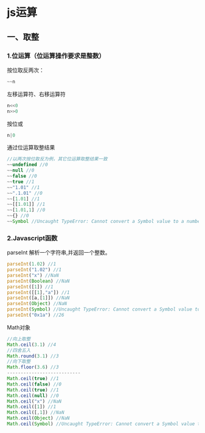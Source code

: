# js运算

## 一、取整
### 1.位运算（位运算操作要求是整数）
按位取反两次：
```JavaScript
~~n
```
左移运算符、右移运算符
```JavaScript
n<<0
n>>0
```
按位或
```JavaScript
n|0
```
通过位运算取整结果
```JavaScript
//以两次按位取反为例，其它位运算取整结果一致
~~undefined //0
~~null //0
~~false //0
~~true //1
~~"1.01" //1
~~".1.01" //0
~~[1.01] //1
~~[[1.01]] //1
~~[1.01,1] //0
~~{} //0
~~Symbol //Uncaught TypeError: Cannot convert a Symbol value to a number
```
### 2.Javascript函数
parseInt
解析一个字符串,并返回一个整数。
```Javascript
parseInt(1.02) //1
parseInt("1.02") //1
parseInt("x") //NaN
parseInt(Boolean) //NaN
parseInt([1]) //1
parseInt([[1],"a"]) //1
parseInt([a,[1]]) //NaN
parseInt(Object) //NaN
parseInt(Symbol) //Uncaught TypeError: Cannot convert a Symbol value to a string
parseInt("0x1a") //26
```

Math对象
```Javascript
//向上取整
Math.ceil(3.1) //4
//四舍五入
Math.round(3.1) //3
//向下取整
Math.floor(3.6) //3
---------------------------
Math.ceil(true) //1
Math.ceil(false) //0
Math.ceil(true) //1
Math.ceil(null) //0
Math.ceil("x") //NaN
Math.ceil([1]) //1
Math.ceil([,1]) //NaN
Math.ceil(Object) //NaN
Math.ceil(Symbol) //Uncaught TypeError: Cannot convert a Symbol value to a number
```
